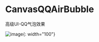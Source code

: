 # CanvasQQAirBubble
高级UI-QQ气泡效果

![image](https://github.com/leiboy123/CanvasQQAirBubble/blob/master/app/src/show.gif){: width="100"}

